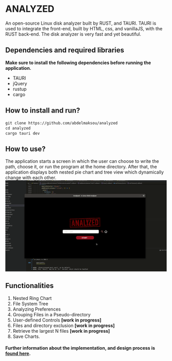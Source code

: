 # ANALYZED
An open-source Linux disk analyzer built by RUST, and TAURI. TAURI is used to integrate the front-end, built by HTML, css, and vanillaJS, with the RUST back-end. The disk analyzer is very fast and yet beautiful.
## Dependencies and required libraries
**Make sure to install the following dependencies before running the application.**
- TAURI
- jQuery
- rustup
- cargo
## How to install and run?
```
git clone https://github.com/abdelmaksou/analyzed
cd analyzed
cargo tauri dev
```
## How to use?
The application starts a screen in which the user can choose to write the path, choose it, or run the program at the home directory. After that, the application displays both nested pie chart and tree view which dynamically change with each other.
![](assets/analyzed.gif)
## Functionalities
1. Nested Ring Chart
2. File System Tree
3. Analyzing Preferences
4. Grouping Files in a Pseudo-directory
5. User-defined Controls **[work in progress]**
6. Files and directory exclusion **[work in progress]**
7. Retrieve the largest N files **[work in progress]**
8. Save Charts.
#### Further information about the implementation, and design process is [found here](assets/report.pdf).
